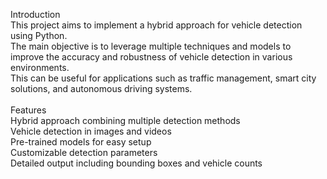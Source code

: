 Introduction<br>
This project aims to implement a hybrid approach for vehicle detection using Python.<br> The main objective is to leverage multiple techniques and models to improve the accuracy and robustness of vehicle detection in various environments.<br> This can be useful for applications such as traffic management, smart city solutions, and autonomous driving systems.<br>
<br>
Features<br>
Hybrid approach combining multiple detection methods<br>
Vehicle detection in images and videos<br>
Pre-trained models for easy setup<br>
Customizable detection parameters<br>
Detailed output including bounding boxes and vehicle counts<br>
